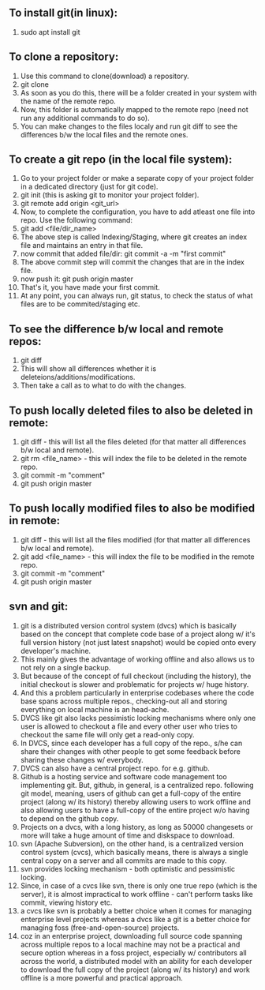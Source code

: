 ## To install git(in linux):
1. sudo apt install git

## To clone a repository:
1. Use this command to clone(download) a repository.
2. git clone <repo url>
3. As soon as you do this, there will be a folder created in your system with the name of the remote repo.
4. Now, this folder is automatically mapped to the remote repo (need not run any additional commands to do so).
5. You can make changes to the files localy and run git diff to see the differences b/w the local files and the remote ones.

## To create a git repo (in the local file system):
1. Go to your project folder or make a separate copy of your project folder in a dedicated directory (just for git code).
2. git init (this is asking git to monitor your project folder).
3. git remote add origin <git_url>
4. Now, to complete the configuration, you have to add atleast one file into repo. Use the following command:
5. git add <file/dir_name>
6. The above step is called Indexing/Staging, where git creates an index file and maintains an entry in that file.
7. now commit that added file/dir: git commit -a -m "first commit"
8. The above commit step will commit the changes that are in the index file.
9. now push it: git push origin master
10. That's it, you have made your first commit.
11. At any point, you can always run, git status, to check the status of what files are to be commited/staging etc.

## To see the difference b/w local and remote repos:
1. git diff
2. This will show all differences whether it is deleteions/additions/modifications.
3. Then take a call as to what to do with the changes.

## To push locally deleted files to also be deleted in remote:
1. git diff - this will list all the files deleted (for that matter all differences b/w local and remote).
2. git rm <file_name> - this will index the file to be deleted in the remote repo.
3. git commit -m "comment"
4. git push origin master

## To push locally modified files to also be modified in remote:
1. git diff - this will list all the files modified (for that matter all differences b/w local and remote).
2. git add <file_name> - this will index the file to be modified in the remote repo.
3. git commit -m "comment"
4. git push origin master

## svn and git:
1. git is a distributed version control system (dvcs) which is basically based on the concept that complete code base of a project along w/ it's full version history (not just latest snapshot) would be copied onto every developer's machine.
2. This mainly gives the advantage of working offline and also allows us to not rely on a single backup.
3. But because of the concept of full checkout (including the history), the initial checkout is slower and problematic for projects w/ huge history.
4. And this a problem particularly in enterprise codebases where the code base spans across multiple repos., checking-out all and storing everything on local machine is an head-ache.
5. DVCS like git also lacks pessimistic locking mechanisms where only one user is allowed to checkout a file and every other user who tries to checkout the same file will only get a read-only copy.
6. In DVCS, since each developer has a full copy of the repo., s/he can share their changes with other people to get some feedback before sharing these changes w/ everybody.
7. DVCS can also have a central project repo. for e.g. github.
8. Github is a hosting service and software code management too implementing git. But, github, in general, is a centralized repo. following git model, meaning, users of github can get a full-copy of the entire project (along w/ its history) thereby allowing users to work offline and also allowing users to have a full-copy of the entire project w/o having to depend on the github copy.
9. Projects on a dvcs, with a long history, as long as 50000 changesets or more will take a huge amount of time and diskspace to download.
10. svn (Apache Subversion), on the other hand, is a centralized version control system (cvcs), which basically means, there is always a single central copy on a server and all commits are made to this copy.
11. svn provides locking mechanism - both optimistic and pessimistic locking.
12. Since, in case of a cvcs like svn, there is only one true repo (which is the server), it is almost impractical to work offline - can't perform tasks like commit, viewing history etc.
13. a cvcs like svn is probably a better choice when it comes for managing enterprise level projects whereas a dvcs like a git is a better choice for managing foss (free-and-open-source) projects.
14. coz in an enterprise project, downloading full source code spanning across multiple repos to a local machine may not be a practical and secure option whereas in a foss project, especially w/ contributors all across the world, a distributed model with an ability for each developer to download the full copy of the project (along w/ its history) and work offline is a more powerful and practical approach.



